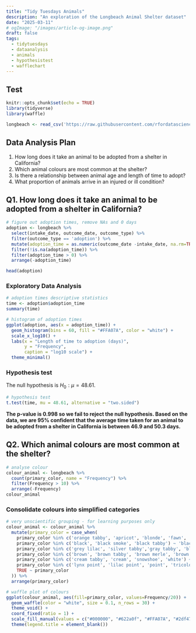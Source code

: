 ```yaml
---
title: "Tidy Tuesdays Animals"
description: "An exploration of the Longbeach Animal Shelter dataset"
date: "2025-03-11"
# ogImage: "/images/article-og-image.png"
draft: false
tags:
  - tidytuesdays
  - dataanalysis
  - animals
  - hypothesistest
  - wafflechart
---
```


## Test


```r setup, include=FALSE
knitr::opts_chunk$set(echo = TRUE)
library(tidyverse)
library(waffle)

longbeach <- read_csv('https://raw.githubusercontent.com/rfordatascience/tidytuesday/main/data/2025/2025-03-04/longbeach.csv', show_col_types = FALSE)

```

## Data Analysis Plan

1. How long does it take an animal to be adopted from a shelter in California?
2. Which animal colours are most common at the shelter?
3. Is there a relationship between animal age and length of time to adopt?
4. What proportion of animals arrive in an injured or ill condition?

## Q1. How long does it take an animal to be adopted from a shelter in California?

```r
# figure out adoption times, remove NAs and 0 days
adoption <- longbeach %>%
  select(intake_date, outcome_date, outcome_type) %>%
  filter(outcome_type == 'adoption') %>%
  mutate(adoption_time = as.numeric(outcome_date -intake_date, na.rm=TRUE)) %>%
  filter(!is.na(adoption_time)) %>%
  filter(adoption_time > 0) %>%
  arrange(-adoption_time)

head(adoption)

```

### Exploratory Data Analysis

```r
# adoption times descriptive statistics
time <- adoption$adoption_time
summary(time)
```

```r
# histogram of adoption times
ggplot(adoption, aes(x = adoption_time)) +
  geom_histogram(bins = 60, fill = "#FFA07A", color = "white") +
  scale_x_log10() +
  labs(x = "Length of time to adoption (days)", 
       y = "Frequency",
       caption = "log10 scale") +
  theme_minimal()

```

### Hypothesis test

The null hypothesis is $H_0: \mu = 48.61$. 

```r
# hypothesis test
t.test(time, mu = 48.61, alternative = "two.sided")
```

**The p-value is 0.998 so we fail to reject the null hypothesis. Based on the data, we are 95% confident that the average time taken for an animal to be adopted from a shelter in California is between 46.9 and 50.3 days.**

## Q2. Which animal colours are most common at the shelter?

```r
# analyse colour
colour_animal <- longbeach %>%
  count(primary_color, name = "Frequency") %>%
  filter(Frequency > 10) %>%
  arrange(-Frequency)
colour_animal
```

### Consolidate colours into simplified categories

```r
# very unscientific grouping - for learning purposes only
colour_animal <- colour_animal %>%
  mutate(primary_color = case_when(
    primary_color %in% c('orange tabby', 'apricot', 'blonde', 'fawn', 'flame point', 'gold', 'orange', 'red', 'red merle', 'yellow', 'yellow brindle') ~ 'ginger',
    primary_color %in% c('black', 'black smoke', 'black tabby') ~ 'black',
    primary_color %in% c('grey lilac', 'silver tabby','gray tabby', 'blue', 'blue brindle', 'blue merle', 'blue point', 'gray', 'seal', 'seal point', 'silver') ~ 'grey',
    primary_color %in% c('brown', 'brown tabby', 'brown merle', 'brown brindle', 'buff', 'chocolate', 'chocolate point', 'tan', 'brown tiger', 'brown  merle', 'brown  tabby') ~ 'brown',
    primary_color %in% c('cream tabby', 'cream', 'snowshoe', 'white') ~ 'white',
    primary_color %in% c('lynx point', 'lilac point', 'point', 'tricolor', 'lilac lynx point', 'calico', 'calico dilute', 'calico tabby', 'calico point', 'torbi', 'tortie', 'tortie dilute') ~ 'multicolour',
    TRUE ~ primary_color
  )) %>%
  arrange(primary_color)

```

```r
# waffle plot of colours
ggplot(colour_animal, aes(fill=primary_color, values=Frequency/20)) +
  geom_waffle(color = "white", size = 0.1, n_rows = 30) +
  theme_void() +
  coord_fixed(ratio = 1) +
  scale_fill_manual(values = c("#000000", "#622a0f", "#FFA07A", "#2df47a", "#a9a9a9", "#FF6347", "#fbb1f3","#b1d9fb","#eeeee6" )) +
  theme(legend.title = element_blank()) 
```


